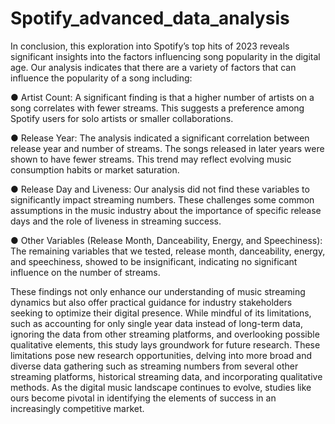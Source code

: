 # Spotify_advanced_data_analysis

In conclusion, this exploration into Spotify’s top hits of 2023 reveals significant insights into the factors influencing song popularity in the digital age. Our analysis indicates that there are a variety of factors that can influence the popularity of a song including:

●	Artist Count: A significant finding is that a higher number of artists on a song correlates with fewer streams. This suggests a preference among Spotify users for solo artists or smaller collaborations.

●	Release Year: The analysis indicated a significant correlation between release year and number of streams. The songs released in later years were shown to have fewer streams. This trend may reflect evolving music consumption habits or market saturation.

●	Release Day and Liveness: Our analysis did not find these variables to significantly impact streaming numbers. These challenges some common assumptions in the music industry about the importance of specific release days and the role of liveness in streaming success.

●	Other Variables (Release Month, Danceability, Energy, and Speechiness): The remaining variables that we tested, release month, danceability, energy, and speechiness, showed to be insignificant, indicating no significant influence on the number of streams. 

These findings not only enhance our understanding of music streaming dynamics but also offer practical guidance for industry stakeholders seeking to optimize their digital presence. While mindful of its limitations, such as accounting for only single year data instead of long-term data, ignoring the data from other streaming platforms, and overlooking possible qualitative elements, this study lays groundwork for future research. These limitations pose new research opportunities, delving into more broad and diverse data gathering such as streaming numbers from several other streaming platforms, historical streaming data, and incorporating qualitative methods. As the digital music landscape continues to evolve, studies like ours become pivotal in identifying the elements of success in an increasingly competitive market.
